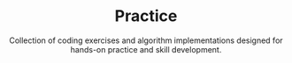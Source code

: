 <div align="center">
<h1 align="center">Practice</h1>

<p align="center">
Collection of coding exercises and algorithm implementations designed for hands-on practice and skill development.
</p>
</div>

